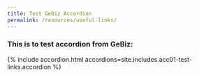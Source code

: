 ```yaml
---
title: Test GeBiz Accordion
permalink: /resources/useful-links/
---
```


### This is to test accordion from GeBiz:

{% include accordion.html accordions=site.includes.acc01-test-links.accordion %}
